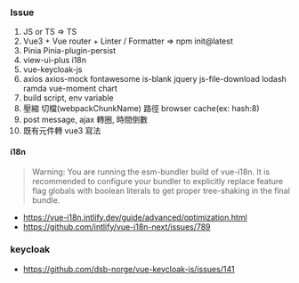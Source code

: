### Issue

1. JS or TS => TS
2. Vue3 + Vue router + Linter / Formatter => npm init@latest
3. Pinia Pinia-plugin-persist 
4. view-ui-plus i18n
5. vue-keycloak-js
6. axios axios-mock fontawesome is-blank jquery js-file-download lodash ramda vue-moment chart
7. build script, env variable
8. 壓縮 切檔(webpackChunkName) 路徑 browser cache(ex: hash:8)
9. post message, ajax 轉圈, 時間倒數
10. 既有元件轉 vue3 寫法


#### i18n

> Warning: You are running the esm-bundler build of vue-i18n. It is recommended to configure your bundler to explicitly replace feature flag globals with boolean literals to get proper tree-shaking in the final bundle.

- https://vue-i18n.intlify.dev/guide/advanced/optimization.html
- https://github.com/intlify/vue-i18n-next/issues/789


### keycloak
- https://github.com/dsb-norge/vue-keycloak-js/issues/141